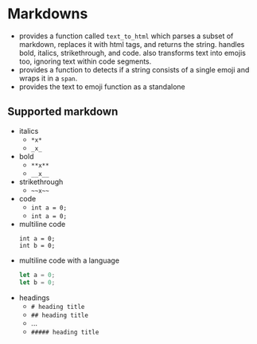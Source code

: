 # Markdowns
- provides a function called `text_to_html` which parses a subset of markdown, replaces it with html tags, and returns the string. 
handles bold, italics, strikethrough, and code. also transforms text into emojis too, ignoring text within code segments. 
- provides a function to detects if a string consists of a single emoji and wraps it in a `span`. 
- provides the text to emoji function as a standalone

## Supported markdown
 - italics
     - `*x*`
     - `_x_`
 - bold
     - `**x**`
     - `__x__`
 - strikethrough
     - `~~x~~`
 - code
     - `int a = 0;`
     - ```int a = 0;```
 - multiline code
     ```
     int a = 0;
     int b = 0;
     ```
 - multiline code with a language
     ```rust
     let a = 0;
     let b = 0;
     ```
- headings
    - `# heading title`
    - `## heading title`
    - ...
    - `##### heading title`